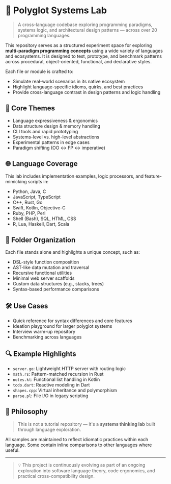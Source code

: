 # 🧪 Polyglot Systems Lab

> A cross-language codebase exploring programming paradigms, systems logic, and architectural design patterns — across over 20 programming languages.

This repository serves as a structured experiment space for exploring **multi-paradigm programming concepts** using a wide variety of languages and ecosystems. It is designed to test, prototype, and benchmark patterns across procedural, object-oriented, functional, and declarative styles.

Each file or module is crafted to:
- Simulate real-world scenarios in its native ecosystem
- Highlight language-specific idioms, quirks, and best practices
- Provide cross-language contrast in design patterns and logic handling

## 🧠 Core Themes
- Language expressiveness & ergonomics
- Data structure design & memory handling
- CLI tools and rapid prototyping
- Systems-level vs. high-level abstractions
- Experimental patterns in edge cases
- Paradigm shifting (OO ↔ FP ↔ imperative)

## 🌐 Language Coverage
This lab includes implementation examples, logic processors, and feature-mimicking scripts in:

- Python, Java, C
- JavaScript, TypeScript
- C++, Rust, Go
- Swift, Kotlin, Objective-C
- Ruby, PHP, Perl
- Shell (Bash), SQL, HTML, CSS
- R, Lua, Haskell, Dart, Scala

## 📁 Folder Organization
Each file stands alone and highlights a unique concept, such as:
- DSL-style function composition
- AST-like data mutation and traversal
- Recursive functional utilities
- Minimal web server scaffolds
- Custom data structures (e.g., stacks, trees)
- Syntax-based performance comparisons

## 🛠️ Use Cases
- Quick reference for syntax differences and core features
- Ideation playground for larger polyglot systems
- Interview warm-up repository
- Benchmarking across languages

## 🔍 Example Highlights
- `server.go`: Lightweight HTTP server with routing logic
- `math.rs`: Pattern-matched recursion in Rust
- `notes.kt`: Functional list handling in Kotlin
- `todo.dart`: Reactive modeling in Dart
- `shapes.cpp`: Virtual inheritance and polymorphism
- `parse.pl`: File I/O in legacy scripting

## 📌 Philosophy
> This is not a tutorial repository — it's a **systems thinking lab** built through language exploration.

All samples are maintained to reflect idiomatic practices within each language. Some contain inline comparisons to other languages where useful.

---

> 💡 This project is continuously evolving as part of an ongoing exploration into software language theory, code ergonomics, and practical cross-compatibility design.
